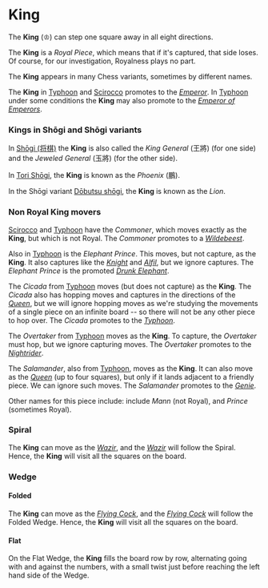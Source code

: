 # King

The **King** (&#x2654;) can step one square away in all eight directions.

The **King** is a *Royal Piece*, which means that if it's captured,
that side loses. Of course, for our investigation, Royalness plays
no part.

The **King** appears in many Chess variants, sometimes
by different names.

The **King** in [Typhoon](#chess-v:rules/typhoon-revised) and
[Scirocco](#chess-v:rules/scirocco) promotes to
the [*Emperor*](king.html?piece=emperor). In
[Typhoon](#chess-v:rules/typhoon-revised) under some conditions the
**King** may
also promote to the [*Emperor of Emperors*](emperor_of_emperors.html).

### Kings in Sh&#x14d;gi and Sh&#x14d;gi variants

In [Sh&#x14d;gi (&#x5c06;&#x68cb;)](#wiki:Shogi) the **King** is also
called the *King General* (&#x738b;&#x5c07;) (for one side) and the
*Jeweled General* (&#x7389;&#x5c07;) (for the other side).

In [Tori Sh&#x14d;gi](#wiki:Tori_Shogi),
the **King** is known as the *Phoenix* (&#x9d6c;).

In the Sh&#x14d;gi variant [D&#x14d;butsu sh&#x14d;gi](#wiki:Dobutsu_shogi),
the **King** is known as the *Lion*.

### Non Royal King movers

[Scirocco](#chess-v:rules/scirocco) and
[Typhoon](#chess-v:rules/typhoon-revised) have the *Commoner*, which moves
exactly as the **King**, but which is not Royal. The *Commoner* promotes
to a [*Wildebeest*](gnu.html?piece=wildebeest).

Also in [Typhoon](#chess-v:rules/typhoon-revised) is the
*Elephant Prince*. This moves, but not capture, as the **King**. It also
captures like the [*Knight*](knight.html) and [*Alfil*](alfil.html), but
we ignore captures. The *Elephant Prince* is the promoted 
[*Drunk Elephant*](drunk_elephant.html).

The *Cicada* from [Typhoon](#chess-v:rules/typhoon-revised) moves
(but does not capture) as the **King**. The *Cicada* also has hopping
moves and captures in the directions of the [*Queen*](queen.html),
but we will ignore hopping moves as we're studying the movements of
a single piece on an infinite board -- so there will not be any other
piece to hop over. The *Cicada* promotes to the 
[*Typhoon*](typoon.html).

The *Overtaker* from [Typhoon](#chess-v:rules/typhoon-revised) moves
as the **King**. To capture, the *Overtaker* must hop, but we ignore
capturing moves. The *Overtaker* promotes to the
[*Nightrider*](knightrider.html).

The *Salamander*, also from [Typhoon](#chess-v:rules/typhoon-revised),
moves as the **King**. It can also move as the [*Queen*](queen.html)
(up to four squares), but only if it lands adjacent to a friendly piece.
We can ignore such moves. The *Salamander* promotes to the
[*Genie*](genie.html).

Other names for this piece include:
include *Mann* (not Royal), and *Prince* (sometimes Royal). 

### Spiral

The **King** can move as the [*Wazir*](wazir.html), and the
[*Wazir*](wazir.html)
will follow the Spiral. Hence, the **King** will visit all the squares on
the board.

### Wedge

#### Folded

The **King** can move as the [*Flying Cock*](flying_cock.html),
and the [*Flying Cock*](flying_cock.html)
will follow the Folded Wedge. Hence, the **King** will visit all the squares on
the board.

#### Flat

On the Flat Wedge, the **King** fills the board row by row, alternating going
with and against the numbers, with a small twist just before reaching
the left hand side of the Wedge.
